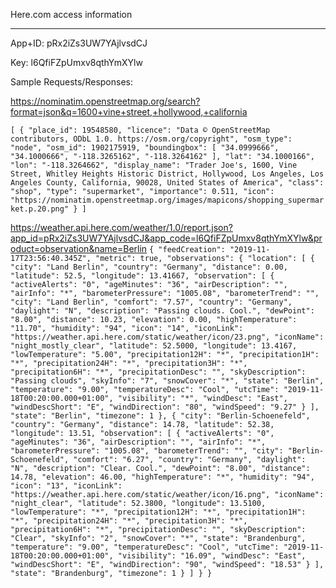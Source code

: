 Here.com access information
_______

App+ID: pRx2iZs3UW7YAjlvsdCJ

Key: l6QfiFZpUmxv8qthYmXYlw

Sample Requests/Responses:

https://nominatim.openstreetmap.org/search?format=json&q=1600+vine+street,+hollywood,+california

`
[
    {
        "place_id": 19548580,
        "licence": "Data © OpenStreetMap contributors, ODbL 1.0. https://osm.org/copyright",
        "osm_type": "node",
        "osm_id": 1902175919,
        "boundingbox": [
            "34.0999666",
            "34.1000666",
            "-118.3265162",
            "-118.3264162"
        ],
        "lat": "34.1000166",
        "lon": "-118.3264662",
        "display_name": "Trader Joe's, 1600, Vine Street, Whitley Heights Historic District, Hollywood, Los Angeles, Los Angeles County, California, 90028, United States of America",
        "class": "shop",
        "type": "supermarket",
        "importance": 0.511,
        "icon": "https://nominatim.openstreetmap.org/images/mapicons/shopping_supermarket.p.20.png"
    }
]
`

https://weather.api.here.com/weather/1.0/report.json?app_id=pRx2iZs3UW7YAjlvsdCJ&app_code=l6QfiFZpUmxv8qthYmXYlw&product=observation&name=Berlin
`
{
  "feedCreation": "2019-11-17T23:56:40.345Z",
  "metric": true,
  "observations": {
    "location": [
      {
        "city": "Land Berlin",
        "country": "Germany",
        "distance": 0.00,
        "latitude": 52.5,
        "longitude": 13.41667,
        "observation": [
          {
            "activeAlerts": "0",
            "ageMinutes": "36",
            "airDescription": "",
            "airInfo": "*",
            "barometerPressure": "1005.08",
            "barometerTrend": "",
            "city": "Land Berlin",
            "comfort": "7.57",
            "country": "Germany",
            "daylight": "N",
            "description": "Passing clouds. Cool.",
            "dewPoint": "8.00",
            "distance": 10.23,
            "elevation": 0.00,
            "highTemperature": "11.70",
            "humidity": "94",
            "icon": "14",
            "iconLink": "https://weather.api.here.com/static/weather/icon/23.png",
            "iconName": "night_mostly_clear",
            "latitude": 52.5000,
            "longitude": 13.4167,
            "lowTemperature": "5.00",
            "precipitation12H": "*",
            "precipitation1H": "*",
            "precipitation24H": "*",
            "precipitation3H": "*",
            "precipitation6H": "*",
            "precipitationDesc": "",
            "skyDescription": "Passing clouds",
            "skyInfo": "7",
            "snowCover": "*",
            "state": "Berlin",
            "temperature": "9.00",
            "temperatureDesc": "Cool",
            "utcTime": "2019-11-18T00:20:00.000+01:00",
            "visibility": "*",
            "windDesc": "East",
            "windDescShort": "E",
            "windDirection": "80",
            "windSpeed": "9.27"
          }
        ],
        "state": "Berlin",
        "timezone": 1
      },
      {
        "city": "Berlin-Schoenefeld",
        "country": "Germany",
        "distance": 14.78,
        "latitude": 52.38,
        "longitude": 13.51,
        "observation": [
          {
            "activeAlerts": "0",
            "ageMinutes": "36",
            "airDescription": "",
            "airInfo": "*",
            "barometerPressure": "1005.08",
            "barometerTrend": "",
            "city": "Berlin-Schoenefeld",
            "comfort": "6.27",
            "country": "Germany",
            "daylight": "N",
            "description": "Clear. Cool.",
            "dewPoint": "8.00",
            "distance": 14.78,
            "elevation": 46.00,
            "highTemperature": "*",
            "humidity": "94",
            "icon": "13",
            "iconLink": "https://weather.api.here.com/static/weather/icon/16.png",
            "iconName": "night_clear",
            "latitude": 52.3800,
            "longitude": 13.5100,
            "lowTemperature": "*",
            "precipitation12H": "*",
            "precipitation1H": "*",
            "precipitation24H": "*",
            "precipitation3H": "*",
            "precipitation6H": "*",
            "precipitationDesc": "",
            "skyDescription": "Clear",
            "skyInfo": "2",
            "snowCover": "*",
            "state": "Brandenburg",
            "temperature": "9.00",
            "temperatureDesc": "Cool",
            "utcTime": "2019-11-18T00:20:00.000+01:00",
            "visibility": "16.09",
            "windDesc": "East",
            "windDescShort": "E",
            "windDirection": "90",
            "windSpeed": "18.53"
          }
        ],
        "state": "Brandenburg",
        "timezone": 1
      }
    ]
  }
}
`
